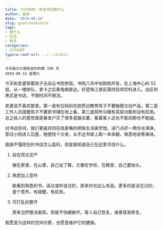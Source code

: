 ```yaml
---
title: 贝贝60秒：我去书店图什么
author: 曲政
date: '2019-09-14'
slug: good-bookstore
tags:
- 是什么
- 生活
- 微信
categories:
- 贝贝60秒
typora-root-url: ../../static
---
```


```
今天是贝贝报告给你的第 198 天
2019-09-14 星期六
```

今天和老婆带着孩子去朵云书院参观。书院八月中旬刚刚开张，在上海中心的 52 层。从一楼排队，拿卡之后乘电梯直达。好望角江景区需持现场饮料进入。白区和黑区是书店，不限时间不限流。

老婆说不喜欢那里。第一是有位妈妈在她旁边教育孩子不要触摸文创产品，第二是工作人员提醒孩子不要把书铺在地上看，第三是厕所马桶有高级功能却没有启用。总之给人的感觉就是暴发户买了很多瓷器古董，看着客人这也不能动那也不能碰。

对书店空间，我们更喜欢同在陆家嘴的明珠生活美学馆。进门点好一两份冰淇淋，穿过小院进入后屋，随便找个沙发，从手边书架上取一本来翻，惬意地坐等美味。

我搞不懂现在的书店怎么盈利，但是我知道自己在这里寻找什么。

1.  自在而又庄严

    像在家里，在山里，自己说了算。又像在学校，在教堂，自己要抬头。

2.  熟悉加上意外

    能看到熟悉的书，读过或听说过的，原来你也这么有品。更多的是没见过的，是个意外，有提醒，有启发。

3.  可打乱的整齐

    原来当然整洁美观，但是不怕被破坏。客人自己恢复，或者容易修复。

我愿意为这样的空间付费，也愿意维护它的健康。